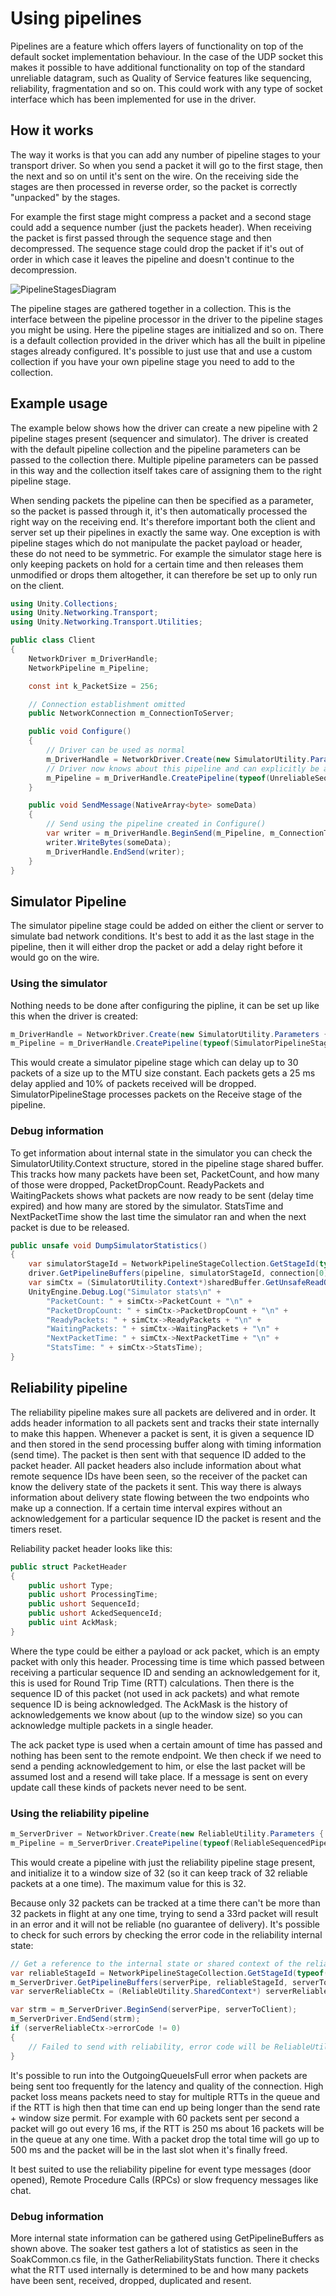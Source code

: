# Using pipelines
Pipelines are a feature which offers layers of functionality on top of the default socket implementation behaviour. In the case of the UDP socket this makes it possible to have additional functionality on top of the standard unreliable datagram, such as Quality of Service features like sequencing, reliability, fragmentation and so on. This could work with any type of socket interface which has been implemented for use in the driver.

## How it works

The way it works is that you can add any number of pipeline stages to your transport driver. So when you send a packet it will go to the first stage, then the next and so on until it's sent on the wire. On the receiving side the stages are then processed in reverse order, so the packet is correctly "unpacked" by the stages.

For example the first stage might compress a packet and a second stage could add a sequence number (just the packets header). When receiving the packet is first passed through the sequence stage and then decompressed. The sequence stage could drop the packet if it's out of order in which case it leaves the pipeline and doesn't continue to the decompression.

![PipelineStagesDiagram](images/Pipeline-stages-diagram.png)

The pipeline stages are gathered together in a collection. This is the interface between the pipeline processor in the driver to the pipeline stages you might be using. Here the pipeline stages are initialized and so on. There is a default collection provided in the driver which has all the built in pipeline stages already configured. It's possible to just use that and use a custom collection if you have your own pipeline stage you need to add to the collection.

## Example usage

The example below shows how the driver can create a new pipeline with 2 pipeline stages present (sequencer and simulator). The driver is created with the default pipeline collection and the pipeline parameters can be passed to the collection there. Multiple pipeline parameters can be passed in this way and the collection itself takes care of assigning them to the right pipeline stage.

When sending packets the pipeline can then be specified as a parameter, so the packet is passed through it, it's then automatically processed the right way on the receiving end. It's therefore important both the client and server set up their pipelines in exactly the same way. One exception is with pipeline stages which do not manipulate the packet  payload or header, these do not need to be symmetric. For example the simulator stage here is only keeping packets on hold for a certain time and then releases them unmodified or drops them altogether, it can therefore be set up to only run on the client.

```c#
using Unity.Collections;
using Unity.Networking.Transport;
using Unity.Networking.Transport.Utilities;

public class Client
{
    NetworkDriver m_DriverHandle;
    NetworkPipeline m_Pipeline;

    const int k_PacketSize = 256;

    // Connection establishment omitted
    public NetworkConnection m_ConnectionToServer;

    public void Configure()
    {
        // Driver can be used as normal
        m_DriverHandle = NetworkDriver.Create(new SimulatorUtility.Parameters {MaxPacketSize = k_PacketSize, MaxPacketCount = 30, PacketDelayMs = 100});
        // Driver now knows about this pipeline and can explicitly be asked to send packets through it (by default it sends directly)
        m_Pipeline = m_DriverHandle.CreatePipeline(typeof(UnreliableSequencedPipelineStage), typeof(SimulatorPipelineStage));
    }

    public void SendMessage(NativeArray<byte> someData)
    {
        // Send using the pipeline created in Configure()
        var writer = m_DriverHandle.BeginSend(m_Pipeline, m_ConnectionToServer);
        writer.WriteBytes(someData);
        m_DriverHandle.EndSend(writer);
    }
}
```

## Simulator Pipeline

The simulator pipeline stage could be added on either the client or server to simulate bad network conditions. It's best to add it as the last stage in the pipeline, then it will either drop the packet or add a delay right before it would go on the wire.

### Using the simulator

Nothing needs to be done after configuring the pipline, it can be set up like this when the driver is created:
```c#
m_DriverHandle = NetworkDriver.Create(new SimulatorUtility.Parameters {MaxPacketSize = NetworkParameterConstants.MTU, MaxPacketCount = 30, PacketDelayMs = 25, PacketDropPercentage = 10});
m_Pipeline = m_DriverHandle.CreatePipeline(typeof(SimulatorPipelineStage));
```

This would create a simulator pipeline stage which can delay up to 30 packets of a size up to the MTU size constant. Each packets gets a 25 ms delay applied and 10% of packets received will be dropped. SimulatorPipelineStage processes packets on the Receive stage of the pipeline.

### Debug information

To get information about internal state in the simulator you can check the SimulatorUtility.Context structure, stored in the pipeline stage shared buffer. This tracks how many packets have been set, PacketCount, and how many of those were dropped, PacketDropCount. ReadyPackets and WaitingPackets shows what packets are now ready to be sent (delay time expired) and how many are stored by the simulator. StatsTime and NextPacketTime show the last time the simulator ran and when the next packet is due to be released.

```c#
public unsafe void DumpSimulatorStatistics()
{
    var simulatorStageId = NetworkPipelineStageCollection.GetStageId(typeof(SimulatorPipelineStage));
    driver.GetPipelineBuffers(pipeline, simulatorStageId, connection[0], out var receiveBuffer, out var sendBuffer, out var sharedBuffer);
    var simCtx = (SimulatorUtility.Context*)sharedBuffer.GetUnsafeReadOnlyPtr();
    UnityEngine.Debug.Log("Simulator stats\n" +
        "PacketCount: " + simCtx->PacketCount + "\n" +
        "PacketDropCount: " + simCtx->PacketDropCount + "\n" +
        "ReadyPackets: " + simCtx->ReadyPackets + "\n" +
        "WaitingPackets: " + simCtx->WaitingPackets + "\n" +
        "NextPacketTime: " + simCtx->NextPacketTime + "\n" +
        "StatsTime: " + simCtx->StatsTime);
}
```

## Reliability pipeline

The reliability pipeline makes sure all packets are delivered and in order. It adds header information to all packets sent and tracks their state internally to make this happen. Whenever a packet is sent, it is given a sequence ID and then stored in the send processing buffer along with timing information (send time). The packet is then sent with that sequence ID added to the packet header. All packet headers also include information about what remote sequence IDs have been seen, so the receiver of the packet can know the delivery state of the packets it sent. This way there is always information about delivery state flowing between the two endpoints who make up a connection. If a certain time interval expires without an acknowledgement for a particular sequence ID the packet is resent and the timers reset.

Reliability packet header looks like this:
```c#
public struct PacketHeader
{
    public ushort Type;
    public ushort ProcessingTime;
    public ushort SequenceId;
    public ushort AckedSequenceId;
    public uint AckMask;
}
```
Where the type could be either a payload or ack packet, which is an empty packet with only this header. Processing time is time which passed between receiving a particular sequence ID and sending an acknowledgement for it, this is used for Round Trip Time (RTT) calculations. Then there is the sequence ID of this packet (not used in ack packets) and what remote sequence ID is being acknowledged. The AckMask is the history of acknowledgements we know about (up to the window size) so you can acknowledge multiple packets in a single header.

The ack packet type is used when a certain amount of time has passed and nothing has been sent to the remote endpoint. We then check if we need to send a pending acknowledgement to him, or else the last packet will be assumed lost and a resend will take place. If a message is sent on every update call these kinds of packets never need to be sent.

### Using the reliability pipeline

```c#
m_ServerDriver = NetworkDriver.Create(new ReliableUtility.Parameters { WindowSize = 32 });
m_Pipeline = m_ServerDriver.CreatePipeline(typeof(ReliableSequencedPipelineStage));
```
This would create a pipeline with just the reliability pipeline stage present, and initialize it to a window size of 32 (so it can keep track of 32 reliable packets at a one time). The maximum value for this is 32.

Because only 32 packets can be tracked at a time there can't be more than 32 packets in flight at any one time, trying to send a 33rd packet will result in an error and it will not be reliable (no guarantee of delivery). It's possible to check for such errors by checking the error code in the reliability internal state:

```c#
// Get a reference to the internal state or shared context of the reliability
var reliableStageId = NetworkPipelineStageCollection.GetStageId(typeof(ReliableSequencedPipelineStage));
m_ServerDriver.GetPipelineBuffers(serverPipe, reliableStageId, serverToClient, out var tmpReceiveBuffer, out var tmpSendBuffer, out var serverReliableBuffer);
var serverReliableCtx = (ReliableUtility.SharedContext*) serverReliableBuffer.GetUnsafePtr();

var strm = m_ServerDriver.BeginSend(serverPipe, serverToClient);
m_ServerDriver.EndSend(strm);
if (serverReliableCtx->errorCode != 0)
{
    // Failed to send with reliability, error code will be ReliableUtility.ErrorCodes.OutgoingQueueIsFull if no buffer space is left to store the packet
}
```

It's possible to run into the OutgoingQueueIsFull error when packets are being sent too frequently for the latency and quality of the connection. High packet loss means packets need to stay for multiple RTTs in the queue and if the RTT is high then that time can end up being longer than the send rate + window size permit. For example with 60 packets sent per second a packet will go out every 16 ms, if the RTT is 250 ms about 16 packets will be in the queue at any one time. With a packet drop the total time will go up to 500 ms and the packet will be in the last slot when it's finally freed.

It best suited to use the reliability pipeline for event type messages (door opened), Remote Procedure Calls (RPCs) or slow frequency messages like chat.

### Debug information

More internal state information can be gathered using GetPipelineBuffers as shown above. The soaker test gathers a lot of statistics as seen in the SoakCommon.cs file, in the GatherReliabilityStats function. There it checks what the RTT used internally is determined to be and how many packets have been sent, received, dropped, duplicated and resent.
